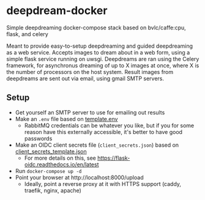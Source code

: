 # deepdream-docker
Simple deepdreaming docker-compose stack based on bvlc/caffe:cpu, flask, and celery

Meant to provide easy-to-setup deepdreaming and guided deepdreaming as a web service.
Accepts images to dream about in a web form, using a simple flask service running on uwsgi.
Deepdreams are ran using the Celery framework, for asynchronus dreaming of up to X images at once, where X is the number of processors on the host system.
Result images from deepdreams are sent out via email, using gmail SMTP servers.

## Setup
- Get yourself an SMTP server to use for emailing out results
- Make an `.env` file based on [template.env](./template.env)
  - RabbitMQ credentials can be whatever you like, but if you for some reason have this externally accessible, it's better to have good passwords
- Make an OIDC client secrets file (`client_secrets.json`) based on [client_secrets_template.json](./client_secrets_template.json)
  - For more details on this, see https://flask-oidc.readthedocs.io/en/latest
- Run `docker-compose up -d`
- Point your browser at http://localhost:8000/upload
  - Ideally, point a reverse proxy at it with HTTPS support (caddy, traefik, nginx, apache)
